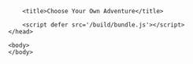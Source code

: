 <!DOCTYPE html>
<html lang="en">
	<head>
		<meta charset='utf-8'>
		<meta name='viewport' content='width=device-width,initial-scale=1'>

		<title>Choose Your Own Adventure</title>

		<script defer src='/build/bundle.js'></script>
	</head>

	<body>
	</body>
</html>
